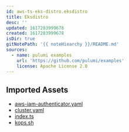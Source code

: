 ```yaml
---
id: aws-ts-eks-distro.eksdistro
title: Eksdistro
desc: ''
updated: 1617203999678
created: 1617203999678
isDir: true
gitNotePath: '{{ noteHiearchy }}/README.md'
sources:
  - name: pulumi examples
    url: 'https://github.com/pulumi/examples'
    license: Apache License 2.0
---
```

## Imported Assets

- [aws-iam-authenticator.yaml](/assets/aws-iam-authenticator.yaml)
- [cluster.yaml](/assets/cluster.yaml)
- [index.ts](/assets/index.ts)
- [kops.sh](/assets/kops.sh)


